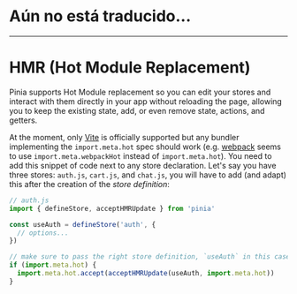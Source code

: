 # Aún no está traducido...
---

# HMR (Hot Module Replacement)

Pinia supports Hot Module replacement so you can edit your stores and interact with them directly in your app without reloading the page, allowing you to keep the existing state, add, or even remove state, actions, and getters.

At the moment, only [Vite](https://vitejs.dev/) is officially supported but any bundler implementing the `import.meta.hot` spec should work (e.g. [webpack](https://webpack.js.org/api/module-variables/#importmetawebpackhot) seems to use `import.meta.webpackHot` instead of `import.meta.hot`).
You need to add this snippet of code next to any store declaration. Let's say you have three stores: `auth.js`, `cart.js`, and `chat.js`, you will have to add (and adapt) this after the creation of the _store definition_:

```js
// auth.js
import { defineStore, acceptHMRUpdate } from 'pinia'

const useAuth = defineStore('auth', {
  // options...
})

// make sure to pass the right store definition, `useAuth` in this case.
if (import.meta.hot) {
  import.meta.hot.accept(acceptHMRUpdate(useAuth, import.meta.hot))
}
```
